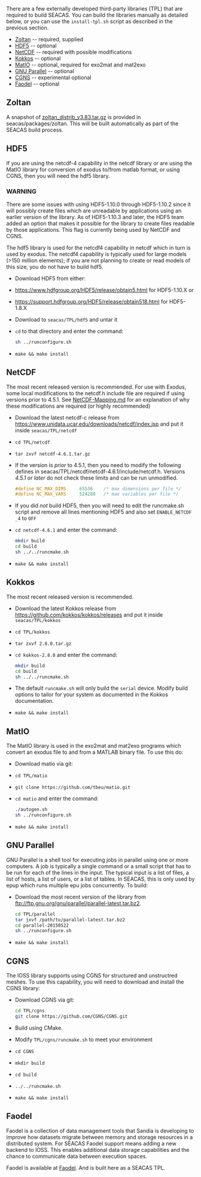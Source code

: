 There are a few externally developed third-party libraries (TPL) that
are required to build SEACAS. You can build the libraries manually as
detailed below, or you can use the `install-tpl.sh` script as
described in the previous section.

*  [Zoltan](#zoltan) -- required, supplied
*  [HDF5](#hdf5) -- optional
*  [NetCDF](#netcdf) -- required with possible modifications
*  [Kokkos](#kokkos) -- optional
*  [MatIO](#matio) -- optional, required for exo2mat and mat2exo
*  [GNU Parallel](#gnu-parallel) -- optional
*  [CGNS](#cgns) -- experimental optional
*  [Faodel](#faodel) -- optional

## Zoltan
A snapshot of [zoltan_distrib\_v3.83.tar.gz](http://www.cs.sandia.gov/Zoltan/Zoltan_download.html) is provided in seacas/packages/zoltan.  This will be built automatically as part of the SEACAS build process.

## HDF5
If you are using the netcdf-4 capability in the netcdf library or are using the MatIO library for conversion of exodus to/from matlab format, or using CGNS, then you will need the hdf5 library.

### WARNING
There are some issues with using HDF5-1.10.0 through HDF5-1.10.2 since
it will possibly create files which are unreadable by applications
using an earlier version of the library.  As of HDF5-1.10.3 and later,
the HDF5 team added an option that makes it possible for the library
to create files readable by those applications. This flag is currently
being used by NetCDF and CGNS.

The hdf5 library is used for the netcdf4 capability in netcdf which in
turn is used by exodus.  The netcdf4 capability is typically used for
large models (>150 million elements); if you are not planning to
create or read models of this size, you do not have to build hdf5.

*  Download HDF5 from either:

  *  <https://www.hdfgroup.org/HDF5/release/obtain5.html> for HDF5-1.10.X or

  *  <https://support.hdfgroup.org/HDF5/release/obtain518.html> for HDF5-1.8.X

*  Download to `seacas/TPL/hdf5` and untar it

*  `cd` to that directory and enter the command:
   ```bash
   sh ../runconfigure.sh
   ```

*  `make && make install`

## NetCDF
The most recent released version is recommended. For use with Exodus, some local modifications to the netcdf.h include file are required if using versions prior to 4.5.1.  See [NetCDF-Mapping.md](NetCDF-Mapping.md) for an explanation of why these modifications are required (or highly recommended)

*  Download the latest netcdf-c release from <https://www.unidata.ucar.edu/downloads/netcdf/index.jsp> and put it inside `seacas/TPL/netcdf`

*  `cd TPL/netcdf`

*  `tar zxvf netcdf-4.6.1.tar.gz`

*  If the version is *prior* to 4.5.1, then you need to modify the
   following defines in
   seacas/TPL/netcdf/netcdf-4.6.1/include/netcdf.h.  Versions *4.5.1 or
   later* do not check these limits and can be run unmodified.
   ```c
   #define NC_MAX_DIMS     65536    /* max dimensions per file */
   #define NC_MAX_VARS     524288   /* max variables per file */
   ```

*  If you did *not* build HDF5, then you will need to edit the runcmake.sh script and remove all lines mentioning HDF5 and also set `ENABLE_NETCDF
_4` to `OFF`

*  `cd netcdf-4.6.1` and enter the command:
   ```bash
   mkdir build
   cd build
   sh ../../runcmake.sh
   ```

*  `make && make install`

## Kokkos
The most recent released version is recommended. 

*  Download the latest Kokkos release from <https://github.com/kokkos/kokkos/releases> and put it inside `seacas/TPL/kokkos`

*  `cd TPL/kokkos`

*  `tar zxvf 2.8.0.tar.gz`

*  `cd kokkos-2.8.0` and enter the command:
   ```bash
   mkdir build
   cd build
   sh ../../runcmake.sh
   ```

*  The default `runcmake.sh` will only build the `serial` device. Modify build options to tailor for your system as documented in the Kokkos documentation.

*  `make && make install`

## MatIO
The MatIO library is used in the exo2mat and mat2exo programs which convert an exodus file to and from a MATLAB binary file.  To use this do:

*  Download matio via git:

*  `cd TPL/matio`

*  `git clone https://github.com/tbeu/matio.git`

*  `cd matio` and enter the command:
   ```bash
   ./autogen.sh
   sh ../runconfigure.sh
   ```

*  `make && make install`

## GNU Parallel

GNU Parallel is a shell tool for executing jobs in parallel using one or more computers. A job is typically a single command or a small script that has to be run for each of the lines in the input. The typical input is a list of files, a list of hosts, a list of users, or a list of tables.  In SEACAS, this is only used by epup which runs multiple epu jobs concurrently.  To build:

*  Download the most recent version of the library from <ftp://ftp.gnu.org/gnu/parallel/parallel-latest.tar.bz2>.
   ```bash
   cd TPL/parallel
   tar jxvf /path/to/parallel-latest.tar.bz2
   cd parallel-20150522
   sh ../runconfigure.sh
   ```

*  `make && make install`

## CGNS
The IOSS library supports using CGNS for structured and unstructred meshes.  To use this capability, you will need to download and install the CGNS library:

*  Download CGNS via git:
    ```bash
    cd TPL/cgns
    git clone https://github.com/CGNS/CGNS.git
    ```

*  Build using CMake.

  *  Modify `TPL/cgns/runcmake.sh` to meet your environment

  *  `cd CGNS`

  *  `mkdir build`

  *  `cd build`

  *  `../../runcmake.sh`

  *  `make && make install`

## Faodel
Faodel is a collection of data management tools that Sandia is developing to improve how datasets migrate between memory and storage resources in a distributed system. For SEACAS Faodel support means adding a new backend to IOSS. This enables additional data storage capabilities and the chance to communicate data between execution spaces.

Faodel is available at [Faodel](https://github.com/faodel/faodel). And is built here as a SEACAS TPL.

